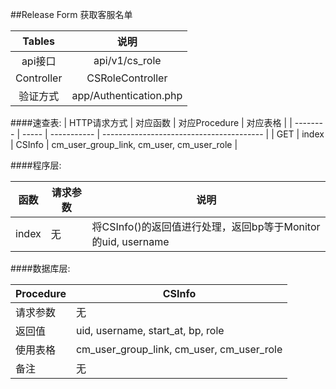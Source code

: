 ##Release Form 获取客服名单


|   Tables   |           说明           |
| :--------: | :--------------------: |
|   api接口    |     api/v1/cs_role     |
| Controller |    CSRoleController    |
|    验证方式    | app/Authentication.php |

####速查表:
| HTTP请求方式 | 对应函数  | 对应Procedure | 对应表格                                     |
| -------- | ----- | ----------- | ---------------------------------------- |
| GET      | index | CSInfo      | cm_user_group_link, cm_user, cm_user_role |

####程序层:

| 函数    | 请求参数 | 说明                                       |
| ----- | ---- | ---------------------------------------- |
| index | 无    | 将CSInfo()的返回值进行处理，返回bp等于Monitor的uid, username |

####数据库层:

| Procedure | CSInfo                                   |
| --------- | ---------------------------------------- |
| 请求参数      | 无                                        |
| 返回值       | uid, username, start_at, bp, role        |
| 使用表格      | cm_user_group_link, cm_user, cm_user_role |
| 备注        | 无                                        |
